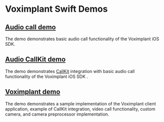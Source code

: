 # Voximplant Swift Demos

## [Audio call demo](AudioCall)
The demo demonstrates basic audio call functionality of the Voximplant iOS SDK.

## [Audio CallKit demo](AudioCallKit)
The demo demonstrates [CallKit](https://developer.apple.com/documentation/callkit) integration with basic audio call functionality of the Voximplant iOS SDK . 

## [Voximplant demo](VoximplantDemo)
The demo demonstrates a sample implementation of the Voximplant client application, example of CallKit integration, video call functionality, custom camera, and camera preprocessor implementation.
